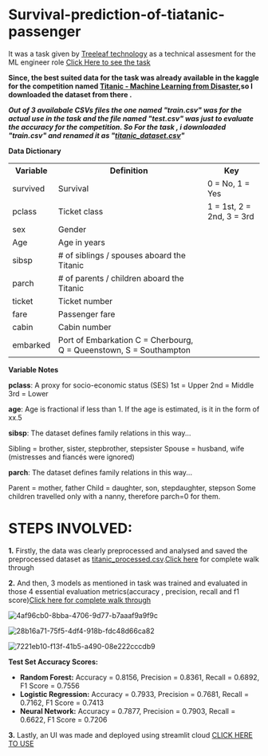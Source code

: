 # Survival-prediction-of-tiatanic-passenger
It was a task given by [Treeleaf technology](https://treeleaf.ai/) as a technical assesment for the ML engineer role [Click Here to see the task](https://github.com/Dipesh-Chaudhary/Survival-prediction-of-tiatanic-passenger/blob/main/Task%20-%20ML%20Engineer.pdf)


**Since, the best suited data for the task was already available in the kaggle for the competition named [Titanic - Machine Learning from Disaster](https://www.kaggle.com/c/titanic/data),so I downloaded the dataset from there .**

***Out of 3 availabale CSVs files the one named "train.csv" was for the actual use in the task and the file named "test.csv" was just to evaluate the accuracy for the competition. So For the task , i downloaded "train.csv" and renamed it as "[titanic_dataset.csv](https://github.com/Dipesh-Chaudhary/Survival-prediction-of-tiatanic-passenger/blob/main/Datasets/titanic_dataset.csv)"***

**Data Dictionary**
<table>
  <tr>
    <th> Variable</th>
    <th>Definition</th>
    <th>Key</th>
  </tr>
  <tr>
    <td>survived</td>
    <td>Survival</td>
    <td>0 = No, 1 = Yes</td>
  </tr>
  <tr>
    <td>pclass</td>
    <td>Ticket class</td>
    <td>1 = 1st, 2 = 2nd, 3 = 3rd</td>    
  </tr>
  <tr>
    <td>sex</td>
    <td>Gender</td>
    <td></td>    
  </tr>
  <tr>
    <td>Age</td>
    <td>Age in years</td>
    <td></td>    
  </tr>
  <tr>
    <td>sibsp</td>
    <td># of siblings / spouses aboard the Titanic</td>
    <td></td>    
  </tr>
  <tr>
    <td>parch</td>
    <td># of parents / children aboard the Titanic</td>
    <td></td>    
  </tr>
  <tr>
    <td>ticket</td>
    <td>Ticket number</td>
    <td></td>    
  </tr>
  <tr>
    <td>fare</td>
    <td>Passenger fare</td>
    <td></td>    
  </tr>
  <tr>
    <td>cabin</td>
    <td>Cabin number</td>
    <td></td>    
  </tr>
  <tr>
    <td>embarked</td>
    <td>Port of Embarkation C = Cherbourg, Q = Queenstown, S = Southampton</td>
    <td></td>    
  </tr>
</table>


**Variable Notes**

**pclass**: A proxy for socio-economic status (SES)
1st = Upper
2nd = Middle
3rd = Lower

**age**: Age is fractional if less than 1. If the age is estimated, is it in the form of xx.5

**sibsp**: The dataset defines family relations in this way...

Sibling = brother, sister, stepbrother, stepsister
Spouse = husband, wife (mistresses and fiancés were ignored)

**parch**: The dataset defines family relations in this way...

Parent = mother, father
Child = daughter, son, stepdaughter, stepson
Some children travelled only with a nanny, therefore parch=0 for them.





# **STEPS INVOLVED:**


**1.** Firstly, the data was clearly preprocessed and analysed and saved the preprocessed dataset as [titanic_processed.csv](https://github.com/Dipesh-Chaudhary/Survival-prediction-of-tiatanic-passenger/blob/main/Datasets/titanic_processed.csv).[Click here](https://github.com/Dipesh-Chaudhary/Survival-prediction-of-tiatanic-passenger/blob/main/Notebook/1%20Data_selection_%2B_EDA_%2B_Preprocessing_SURVIVAL_PREDICTION_OF_TITANIC.ipynb) for complete walk through


**2.** And then, 3 models as mentioned in task was trained and evaluated in those 4 essential evaluation metrics(accuracy , precision, recall and f1 score)[Click here for complete walk through](https://github.com/Dipesh-Chaudhary/Survival-prediction-of-tiatanic-passenger/blob/main/Notebook/2%20MODEL_TRAINING_%2B_EVALUATION_.ipynb)
    
  ![4af96cb0-8bba-4706-9d77-b7aaaf9a9f9c](https://github.com/user-attachments/assets/3bd11caa-0585-450a-9f42-e8f366c9c9dd)
  
  ![28b16a71-75f5-4df4-918b-fdc48d66ca82](https://github.com/user-attachments/assets/1c8ea6d3-9a87-4de5-8c32-8cce8a21702b)
  
  ![7221eb10-f13f-41b5-a490-08e222cccdb9](https://github.com/user-attachments/assets/e812ed36-01da-4fad-9f88-1962b5532833)




  **Test Set Accuracy Scores:**
  * **Random Forest:** Accuracy = 0.8156, Precision = 0.8361, Recall = 0.6892, F1 Score = 0.7556
  * **Logistic Regression:** Accuracy = 0.7933, Precision = 0.7681, Recall = 0.7162, F1 Score = 0.7413
  * **Neural Network:** Accuracy = 0.7877, Precision = 0.7903, Recall = 0.6622, F1 Score = 0.7206

**3.** Lastly, an UI was made and deployed using streamlit cloud [CLICK HERE TO USE](https://survival-prediction-of-tiatanic-passenger.streamlit.app/) 




